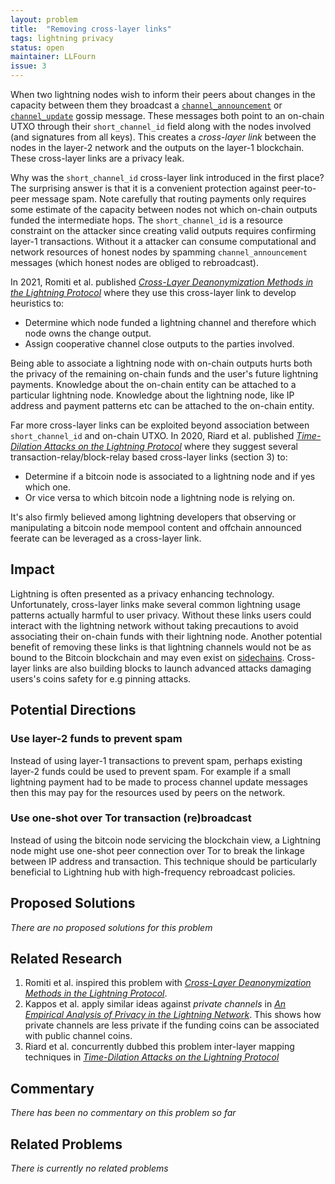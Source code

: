 ```yaml
---
layout: problem
title:  "Removing cross-layer links"
tags: lightning privacy
status: open
maintainer: LLFourn
issue: 3
---
```


When two lightning nodes wish to inform their peers about changes in the capacity between them they broadcast a [`channel_announcement`] or [`channel_update`] gossip message.
These messages both point to an on-chain UTXO through their `short_channel_id` field along with the nodes involved (and signatures from all keys).
This creates a *cross-layer link* between the nodes in the layer-2 network and the outputs on the layer-1 blockchain.
These cross-layer links are a privacy leak.

Why was the `short_channel_id` cross-layer link introduced in the first place?
The surprising answer is that it is a convenient protection against peer-to-peer message spam.
Note carefully that routing payments only requires some estimate of the capacity between nodes not which on-chain outputs funded the intermediate hops.
The `short_channel_id` is a resource constraint on the attacker since creating valid outputs requires confirming layer-1 transactions.
Without it a attacker can consume computational and network resources of honest nodes by spamming `channel_announcement` messages (which honest nodes are obliged to rebroadcast).

In 2021, Romiti et al. published *[Cross-Layer Deanonymization Methods in the Lightning Protocol]* where they use this cross-layer link to develop heuristics to:

- Determine which node funded a lightning channel and therefore which node owns the change output.
- Assign cooperative channel close outputs to the parties involved.

Being able to associate a lightning node with on-chain outputs hurts both the privacy of the remaining on-chain funds and the user's future lightning payments.
Knowledge about the on-chain entity can be attached to a particular lightning node.
Knowledge about the lightning node, like IP address and payment patterns etc can be attached to the on-chain entity.

Far more cross-layer links can be exploited beyond association between `short_channel_id` and on-chain UTXO.
In 2020, Riard et al. published *[Time-Dilation Attacks on the Lightning Protocol]* where they suggest several transaction-relay/block-relay based cross-layer links (section 3) to:

- Determine if a bitcoin node is associated to a lightning node and if yes which one.
- Or vice versa to which bitcoin node a lightning node is relying on.

It's also firmly believed among lightning developers that observing or manipulating a bitcoin node mempool content and offchain announced feerate can be leveraged as a cross-layer link.

## Impact

Lightning is often presented as a privacy enhancing technology.
Unfortunately, cross-layer links make several common lightning usage patterns actually harmful to user privacy.
Without these links users could interact with the lightning network without taking precautions to avoid associating their on-chain funds with their lightning node.
Another potential benefit of removing these links is that lightning channels would not be as bound to the Bitcoin blockchain and may even exist on [sidechains].
Cross-layer links are also building blocks to launch advanced attacks damaging users's coins safety for e.g pinning attacks.

## Potential Directions

### Use layer-2 funds to prevent spam

Instead of using layer-1 transactions to prevent spam, perhaps existing layer-2 funds could be used to prevent spam.
For example if a small lightning payment had to be made to process channel update messages then this may pay for the resources used by peers on the network.

### Use one-shot over Tor transaction (re)broadcast

Instead of using the bitcoin node servicing the blockchain view, a Lightning node might use one-shot peer connection over Tor to break the linkage between IP address and transaction.
This technique should be particularly beneficial to Lightning hub with high-frequency rebroadcast policies.

## Proposed Solutions

*There are no proposed solutions for this problem*

## Related Research

1. Romiti et al. inspired this problem with *[Cross-Layer Deanonymization Methods in the Lightning Protocol]*.
2. Kappos et al. apply similar ideas against *private channels* in *[An Empirical Analysis of Privacy in the Lightning Network]*. This shows how private channels are less private if the funding coins can be associated with public channel coins.
3. Riard et al. concurrently dubbed this problem inter-layer mapping techniques in *[Time-Dilation Attacks on the Lightning Protocol]*

## Commentary

<!-- This is where you can post relevant informal and opinionated comments from various sources on the problem. -->
<!-- Also you or anyone else can add conjecture to this section (after review). -->
<!-- In general, this is not a comments section (use the issue for that). -->

*There has been no commentary on this problem so far*

## Related Problems

*There is currently no related problems*

[Cross-Layer Deanonymization Methods in the Lightning Protocol]: https://arxiv.org/pdf/2007.00764.pdf
[An Empirical Analysis of Privacy in the Lightning Network]: https://arxiv.org/pdf/2003.12470.pdf
[Time-Dilation Attacks on the Lightning Protocol]: https://arxiv.org/pdf/2006.01418.pdf
[`channel_announcement`]: https://github.com/lightningnetwork/lightning-rfc/blob/master/07-routing-gossip.md#the-channel_announcement-message
[`channel_update`]: https://github.com/lightningnetwork/lightning-rfc/blob/master/07-routing-gossip.md#the-channel_update-message
[sidechains]: https://bitcoinops.org/en/topics/sidechains/
